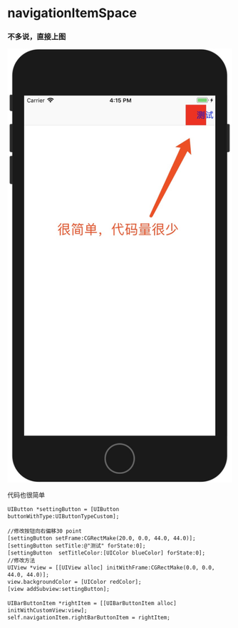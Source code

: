 # navigationItemSpace

### 不多说，直接上图
![效果图](https://github.com/vast0608/navigationItemSpace/blob/master/1510820203164.jpg)

代码也很简单

```
UIButton *settingButton = [UIButton buttonWithType:UIButtonTypeCustom];
    
//修改按钮向右偏移30 point
[settingButton setFrame:CGRectMake(20.0, 0.0, 44.0, 44.0)];
[settingButton setTitle:@"测试" forState:0];
[settingButton  setTitleColor:[UIColor blueColor] forState:0];
//修改方法
UIView *view = [[UIView alloc] initWithFrame:CGRectMake(0.0, 0.0, 44.0, 44.0)];
view.backgroundColor = [UIColor redColor];
[view addSubview:settingButton];
    
UIBarButtonItem *rightItem = [[UIBarButtonItem alloc] initWithCustomView:view];
self.navigationItem.rightBarButtonItem = rightItem;
```
